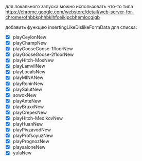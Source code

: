 для локального запуска можно использовать что-то типа https://chrome.google.com/webstore/detail/web-server-for-chrome/ofhbbkphhbklhfoeikjpcbhemlocgigb


добавить функцию insertingLikeDislikeFormData для списка:
- [x] playCeylonNew
- [x] playChampNew
- [x] playGooseGoose-1floorNew
- [x] playGooseGoose-2floorNew
- [x] playHitch-MosNew
- [x] playLamvilNew
- [x] playLocalsNew
- [x] playMINANew
- [x] playRoninNew
- [x] playSalutNew
- [x] sowokNew
- [x] playAnteNew
- [x] playBruxxNew
- [x] playCrepesNew
- [x] playHitch-MedikovNew
- [x] playHuanNew
- [x] playPivzavodNew
- [x] playProfsoyuzNew
- [x] playPrognozNew
- [x] playsaloneNew
- [x] yulaNew